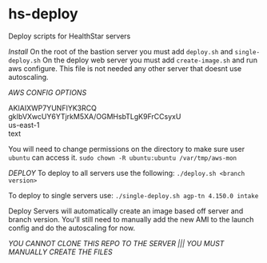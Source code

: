 # hs-deploy
Deploy scripts for HealthStar servers

*Install*
On the root of the bastion server you must add `deploy.sh` and `single-deploy.sh`
On the deploy web server you must add `create-image.sh` and run aws configure. This file is not needed any other server that doesnt use autoscaling. 

*AWS CONFIG OPTIONS*

AKIAIXWP7YUNFIYK3RCQ<br>
gkIbVXwcUY6YTjrkM5XA/OGMHsbTLgK9FrCCsyxU<br>
us-east-1<br>
text<br>

You will need to change permissions on the directory to make sure user `ubuntu` can access it. 
`sudo chown -R ubuntu:ubuntu /var/tmp/aws-mon`

*DEPLOY*
To deploy to all servers use the following:
`./deploy.sh <branch version>`

To deploy to single servers use: 
`./single-deploy.sh agp-tn 4.150.0 intake`

Deploy Servers will automatically create an image based off server and branch version. You'll still need to manually add the new AMI to the launch config and do the autoscaling for now. 

*YOU CANNOT CLONE THIS REPO TO THE SERVER ||| YOU MUST MANUALLY CREATE THE FILES*
